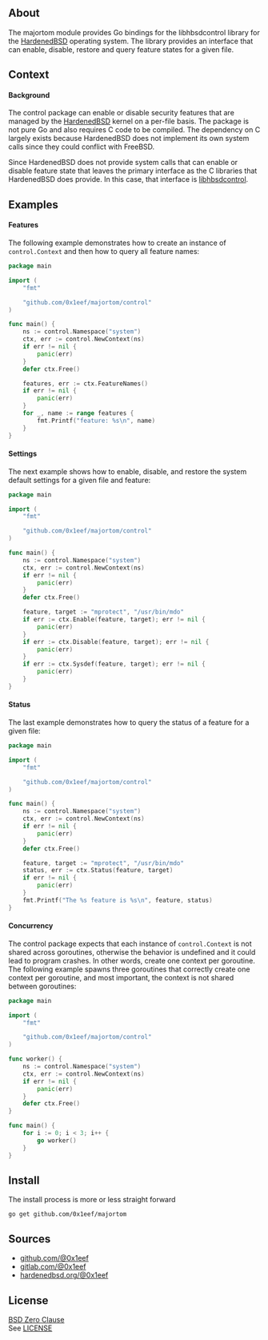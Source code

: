 ## About

The majortom module provides Go bindings for the libhbsdcontrol
library for the [HardenedBSD](https://git.hardenedbsd.org/hardenedbsd/hardenedbsd)
operating system. The library provides an interface that can enable, disable,
restore and query feature states for a given file.

## Context

#### Background

The control package can enable or disable security features
that are managed by the [HardenedBSD](https://hardenedbsd.org)
kernel on a per-file basis. The package is not pure Go and
also requires C code to be compiled. The dependency on C largely
exists because HardenedBSD does not implement its own system calls
since they could conflict with FreeBSD.

Since HardenedBSD does not provide system calls that can enable or
disable feature state that leaves the primary interface as the
C libraries that HardenedBSD does provide. In this case, that interface is
[libhbsdcontrol](https://git.hardenedbsd.org/hardenedbsd/hardenebsd).

## Examples

#### Features

The following example demonstrates how to create an instance of
`control.Context` and then how to query all feature names:

```go
package main

import (
	"fmt"

	"github.com/0x1eef/majortom/control"
)

func main() {
	ns := control.Namespace("system")
	ctx, err := control.NewContext(ns)
	if err != nil {
		panic(err)
	}
	defer ctx.Free()

	features, err := ctx.FeatureNames()
	if err != nil {
		panic(err)
	}
	for _, name := range features {
		fmt.Printf("feature: %s\n", name)
	}
}
```

#### Settings

The next example shows how to enable, disable, and restore the system default
settings for a given file and feature:

```go
package main

import (
	"fmt"

	"github.com/0x1eef/majortom/control"
)

func main() {
	ns := control.Namespace("system")
	ctx, err := control.NewContext(ns)
	if err != nil {
		panic(err)
	}
	defer ctx.Free()

	feature, target := "mprotect", "/usr/bin/mdo"
	if err := ctx.Enable(feature, target); err != nil {
		panic(err)
	}
	if err := ctx.Disable(feature, target); err != nil {
		panic(err)
	}
	if err := ctx.Sysdef(feature, target); err != nil {
		panic(err)
	}
}
```

#### Status

The last example demonstrates how to query the status of a feature
for a given file:

```go
package main

import (
	"fmt"

	"github.com/0x1eef/majortom/control"
)

func main() {
	ns := control.Namespace("system")
	ctx, err := control.NewContext(ns)
	if err != nil {
		panic(err)
	}
	defer ctx.Free()

	feature, target := "mprotect", "/usr/bin/mdo"
	status, err := ctx.Status(feature, target)
	if err != nil {
		panic(err)
	}
	fmt.Printf("The %s feature is %s\n", feature, status)
}
```

#### Concurrency

The control package expects that each instance of `control.Context`
is not shared across goroutines, otherwise the behavior is undefined
and it could lead to program crashes. In other words, create one context
per goroutine. The following example spawns three goroutines that
correctly create one context per goroutine, and most important,
the context is not shared between goroutines:

```go
package main

import (
	"fmt"

	"github.com/0x1eef/majortom/control"
)

func worker() {
	ns := control.Namespace("system")
	ctx, err := control.NewContext(ns)
	if err != nil {
		panic(err)
	}
	defer ctx.Free()
}

func main() {
	for i := 0; i < 3; i++ {
		go worker()
	}
}
```

## Install

The install process is more or less straight forward

    go get github.com/0x1eef/majortom

## Sources

* [github.com/@0x1eef](https://github.com/0x1eef/majortom#readme)
* [gitlab.com/@0x1eef](https://gitlab.com/0x1eef/majortom#about)
* [hardenedbsd.org/@0x1eef](https://git.HardenedBSD.org/0x1eef/majortom#about)

## License

[BSD Zero Clause](https://choosealicense.com/licenses/0bsd/)
<br>
See [LICENSE](./LICENSE)
